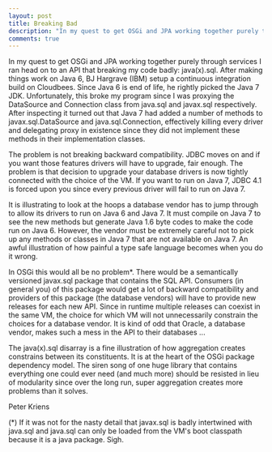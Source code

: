 ```yaml
---
layout: post
title: Breaking Bad
description: "In my quest to get OSGi and JPA working together purely through services I ran head on to an API that breaking my code badly: java(x).sql. After making things work on Java 6 ..."
comments: true
---
```


In my quest to get OSGi and JPA working together purely through services I ran 
head on to an API that breaking my code badly: java(x).sql. After making things 
work on Java 6, BJ Hargrave (IBM) setup a continuous integration build on Cloudbees. 
Since Java 6 is end of life, he rightly picked the Java 7 JDK. Unfortunately, this 
broke my program since I was proxying the DataSource and Connection class from 
java.sql and javax.sql respectively. After inspecting it turned out that Java 
7 had added a number of methods to javax.sql.DataSource and java.sql.Connection, 
effectively killing every driver and delegating proxy in existence since they 
did not implement these methods in their implementation classes.

The problem is not breaking backward compatibility. JDBC moves on and if you 
want those features drivers will have to upgrade, fair enough. The problem is 
that decision to upgrade your database drivers is now tightly connected with 
the choice of the VM. If you want to run on Java 7, JDBC 4.1 is forced upon 
you since every previous driver will fail to run on Java 7.

It is illustrating to look at the hoops a database vendor has to jump through 
to allow its drivers to run on Java 6 and Java 7. It must compile on Java 7 
to see the new methods but generate Java 1.6 byte codes to make the code run 
on Java 6. However, the vendor must be extremely careful not to pick up any 
methods or classes in Java 7 that are not available on Java 7. An awful 
illustration of how painful a type safe language becomes when you do it wrong.

In OSGi this would all be no problem*. There would be a semantically versioned 
javax.sql package that contains the SQL API. Consumers (in general you) of this
package would get a lot of backward compatibility and providers of this package
(the database vendors) will have to provide new releases for each new API. 
Since in runtime multiple releases can coexist in the same VM, the choice for which 
VM will not unnecessarily constrain the choices for a database vendor. It is kind
of odd that Oracle, a database vendor, makes such a mess in the API to their databases ...

The java(x).sql disarray is a fine illustration of how aggregation creates constrains 
between its constituents. It is at the heart of the OSGi package dependency model. 
The siren song of one huge library that contains everything one could ever need 
(and much more) should be resisted in lieu of modularity since over the long run, 
super aggregation creates more problems than it solves.

   Peter Kriens

(*) If it was not for the nasty detail that javax.sql is badly intertwined with java.sql and java.sql can only be loaded from the VM's boot classpath because it is a java package. Sigh.